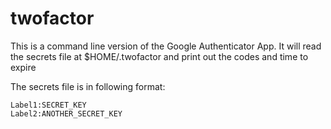 twofactor
========

This is a command line version of the Google Authenticator App.
It will read the secrets file at $HOME/.twofactor and print out the codes and time to expire

The secrets file is in following format:

    Label1:SECRET_KEY
    Label2:ANOTHER_SECRET_KEY
